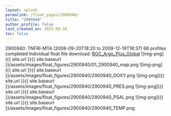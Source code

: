 ```yaml
---
layout: splash
permalink: /float_pages/2900940/
title: "2900940"
author_profile: false
last_created_on: 2025-09-26
toc: false
---
```

 
2900940: TNFRI-MTA (2008-09-20T18:20 to 2009-12-19T18:37)
66 profiles completed
Individual float file download: [BGC_Argo_Plus_Global](https://ftp.soest.hawaii.edu/bgc_argo_plus/Individual_Floats/outliers_removed/2900940_Sprof_processed.nc)
![img-png]({{ site.url }}{{ site.baseurl }}/assets/images/float_figures/2900940/01_2900940_map.png
![img-png]({{ site.url }}{{ site.baseurl }}/assets/images/float_figures/2900940/2900940_DOXY.png
![img-png]({{ site.url }}{{ site.baseurl }}/assets/images/float_figures/2900940/2900940_PRES.png
![img-png]({{ site.url }}{{ site.baseurl }}/assets/images/float_figures/2900940/2900940_PSAL.png
![img-png]({{ site.url }}{{ site.baseurl }}/assets/images/float_figures/2900940/2900940_TEMP.png
